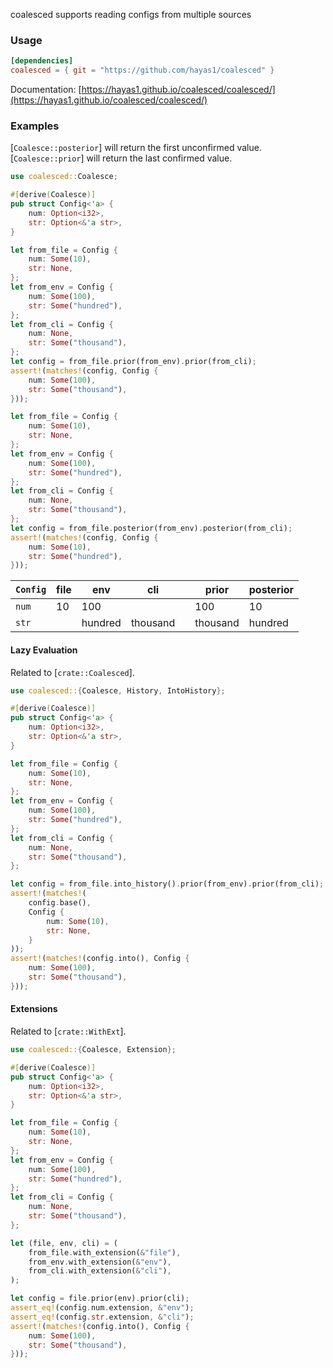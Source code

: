 <!-- cargo-rdme start -->

coalesced supports reading configs from multiple sources

### Usage
```toml
[dependencies]
coalesced = { git = "https://github.com/hayas1/coalesced" }
```
Documentation: [https://hayas1.github.io/coalesced/coalesced/](https://hayas1.github.io/coalesced/coalesced/)

### Examples
[`Coalesce::posterior`] will return the first unconfirmed value. [`Coalesce::prior`] will return the last confirmed value.
```rust
use coalesced::Coalesce;

#[derive(Coalesce)]
pub struct Config<'a> {
    num: Option<i32>,
    str: Option<&'a str>,
}

let from_file = Config {
    num: Some(10),
    str: None,
};
let from_env = Config {
    num: Some(100),
    str: Some("hundred"),
};
let from_cli = Config {
    num: None,
    str: Some("thousand"),
};
let config = from_file.prior(from_env).prior(from_cli);
assert!(matches!(config, Config {
    num: Some(100),
    str: Some("thousand"),
}));

let from_file = Config {
    num: Some(10),
    str: None,
};
let from_env = Config {
    num: Some(100),
    str: Some("hundred"),
};
let from_cli = Config {
    num: None,
    str: Some("thousand"),
};
let config = from_file.posterior(from_env).posterior(from_cli);
assert!(matches!(config, Config {
    num: Some(10),
    str: Some("hundred"),
}));
```
| `Config` | file | env | cli | | prior | posterior |
| --- | ---- | ------- | -------- | --- | -------- | --------- |
| `num` | 10 | 100 | | | 100 | 10 |
| `str` | | hundred | thousand | | thousand | hundred |

#### Lazy Evaluation
Related to [`crate::Coalesced`].
```rust
use coalesced::{Coalesce, History, IntoHistory};

#[derive(Coalesce)]
pub struct Config<'a> {
    num: Option<i32>,
    str: Option<&'a str>,
}

let from_file = Config {
    num: Some(10),
    str: None,
};
let from_env = Config {
    num: Some(100),
    str: Some("hundred"),
};
let from_cli = Config {
    num: None,
    str: Some("thousand"),
};

let config = from_file.into_history().prior(from_env).prior(from_cli);
assert!(matches!(
    config.base(),
    Config {
        num: Some(10),
        str: None,
    }
));
assert!(matches!(config.into(), Config {
    num: Some(100),
    str: Some("thousand"),
}));
```

#### Extensions
Related to [`crate::WithExt`].
```rust
use coalesced::{Coalesce, Extension};

#[derive(Coalesce)]
pub struct Config<'a> {
    num: Option<i32>,
    str: Option<&'a str>,
}

let from_file = Config {
    num: Some(10),
    str: None,
};
let from_env = Config {
    num: Some(100),
    str: Some("hundred"),
};
let from_cli = Config {
    num: None,
    str: Some("thousand"),
};

let (file, env, cli) = (
    from_file.with_extension(&"file"),
    from_env.with_extension(&"env"),
    from_cli.with_extension(&"cli"),
);

let config = file.prior(env).prior(cli);
assert_eq!(config.num.extension, &"env");
assert_eq!(config.str.extension, &"cli");
assert!(matches!(config.into(), Config {
    num: Some(100),
    str: Some("thousand"),
}));
```

<!-- cargo-rdme end -->
